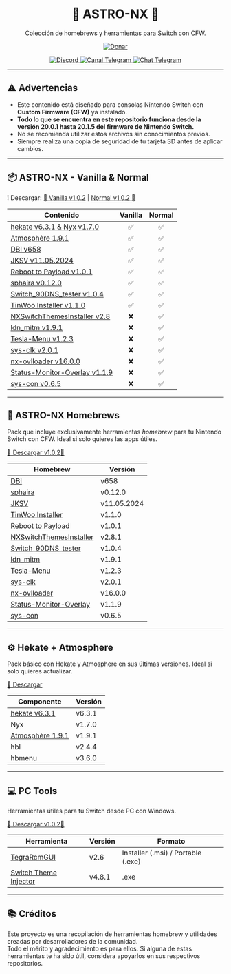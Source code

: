 <p align="center">
  <h1 align="center">🚀 ASTRO-NX 🚀</h1>
  <p align="center">Colección de homebrews y herramientas para Switch con CFW.</p>
</p>

<p align="center">
  <a href="https://zj3an.vercel.app/donate.html">
    <img src="https://img.shields.io/badge/💖%20Donate-Apóyame%20con%20una%20donación-blueviolet" alt="Donar">
  </a>
</p>

<p align="center">
  <a href="https://discord.gg/K7k2pzT8de">
    <img src="https://img.shields.io/badge/Discord-Astro%20Homebrew-5865F2?logo=discord&logoColor=white" alt="Discord">
  </a>
  <a href="https://t.me/AstroHomebrew">
    <img src="https://img.shields.io/badge/Canal-Telegram-229ED9?logo=telegram&logoColor=white" alt="Canal Telegram">
  </a>
  <a href="https://t.me/AstroHomebrewChat">
    <img src="https://img.shields.io/badge/Chat-Telegram-229ED9?logo=telegram&logoColor=white" alt="Chat Telegram">
  </a>
</p>

---

## ⚠️ Advertencias

- Este contenido está diseñado para consolas Nintendo Switch con **Custom Firmware (CFW)** ya instalado.
- **Todo lo que se encuentra en este repositorio funciona desde la versión 20.0.1 hasta 20.1.5 del firmware de Nintendo Switch.**
- No se recomienda utilizar estos archivos sin conocimientos previos.
- Siempre realiza una copia de seguridad de tu tarjeta SD antes de aplicar cambios.

---

## 📦 ASTRO-NX - Vanilla & Normal
❕ Descargar: [👾 Vanilla v1.0.2](https://github.com/zJ3an/astro-nx/releases/download/1.0.2/astro-nx-vanilla_v1.0.2.zip) | [Normal v1.0.2 👾](https://github.com/zJ3an/astro-nx/releases/download/1.0.2/astro-nx-normal_v1.0.2.zip)

| Contenido                     | Vanilla | Normal |
| ----------------------------- | :-----: | :----: |
| [hekate v6.3.1 & Nyx v1.7.0](https://github.com/CTCaer/hekate)    | ✅ | ✅ |
| [Atmosphère 1.9.1](https://github.com/Atmosphere-NX/Atmosphere)                | ✅ | ✅ |
| [DBI v658](https://github.com/rashevskyv/dbi/releases/tag/658)                      | ✅ | ✅ |
| [JKSV v11.05.2024](https://github.com/J-D-K/JKSV)            | ✅ | ✅ |
| [Reboot to Payload v1.0.1](https://github.com/Atmosphere-NX/Atmosphere)     | ✅ | ✅ |
| [sphaira v0.12.0](https://github.com/ITotalJustice/sphaira)          | ✅ | ✅ |
| [Switch\_90DNS\_tester v1.0.4](https://github.com/meganukebmp/Switch_90DNS_tester)| ✅ | ✅ |
| [TinWoo Installer v1.1.0](https://github.com/hax4dazy/TinWoo)   | ✅ | ✅ |
| [NXSwitchThemesInstaller v2.8](https://github.com/exelix11/SwitchThemeInjector) | ❌ | ✅ |
| [ldn\_mitm v1.9.1](https://github.com/DefenderOfHyrule/ldn_mitm)        | ❌ | ✅ |
| [Tesla-Menu v1.2.3](https://github.com/WerWolv/Tesla-Menu)          | ❌ | ✅ |
| [sys-clk v2.0.1](https://github.com/retronx-team/sys-clk)            | ❌ | ✅ |
| [nx-ovlloader v16.0.0](https://github.com/WerWolv/nx-ovlloader)   | ❌ | ✅ |
| [Status-Monitor-Overlay v1.1.9](https://github.com/masagrator/Status-Monitor-Overlay) | ❌ | ✅ |
| [sys-con v0.6.5](https://github.com/cathery/sys-con)            | ❌ | ✅ |

---

## 🧩 ASTRO-NX Homebrews
Pack que incluye exclusivamente herramientas *homebrew* para tu Nintendo Switch con CFW. Ideal si solo quieres las apps útiles.

[👾 Descargar v1.0.2👾](https://github.com/zJ3an/astro-nx/releases/download/1.0.2/Homebrews.zip)

| Homebrew                   | Versión  |
|----------------------------|----------|
| [DBI](https://github.com/rashevskyv/dbi/releases/tag/658)                                | v658     |
| [sphaira](https://github.com/ITotalJustice/sphaira)                    | v0.12.0  |
| [JKSV](https://github.com/J-D-K/JKSV)                                  | v11.05.2024 |
| [TinWoo Installer](https://github.com/hax4dazy/TinWoo)                 | v1.1.0   |
| [Reboot to Payload](https://github.com/Atmosphere-NX/Atmosphere)      | v1.0.1   |
| [NXSwitchThemesInstaller](https://github.com/exelix11/SwitchThemeInjector) | v2.8.1     |
| [Switch_90DNS_tester](https://github.com/meganukebmp/Switch_90DNS_tester) | v1.0.4   |
| [ldn_mitm](https://github.com/DefenderOfHyrule/ldn_mitm)               | v1.9.1   |
| [Tesla-Menu](https://github.com/WerWolv/Tesla-Menu)                    | v1.2.3   |
| [sys-clk](https://github.com/retronx-team/sys-clk)                     | v2.0.1   |
| [nx-ovlloader](https://github.com/WerWolv/nx-ovlloader)                | v16.0.0  |
| [Status-Monitor-Overlay](https://github.com/masagrator/Status-Monitor-Overlay) | v1.1.9   |
| [sys-con](https://github.com/cathery/sys-con)                          | v0.6.5   |

---

## ⚙️ Hekate + Atmosphere
Pack básico con Hekate y Atmosphere en sus últimas versiones. Ideal si solo quieres actualizar.

[👾 Descargar](https://github.com/zJ3an/astro-nx/releases/download/1.0.2/hekate+atmosphere.zip)

| Componente   | Versión  |
|--------------|----------|
| [hekate v6.3.1](https://github.com/CTCaer/hekate)       | v6.3.1   |
| Nyx          | v1.7.0   |
| [Atmosphère 1.9.1](https://github.com/Atmosphere-NX/Atmosphere)   | v1.9.1   |
| hbl          | v2.4.4   |
| hbmenu       | v3.6.0   |

---

## 💻 PC Tools

Herramientas útiles para tu Switch desde PC con Windows.

[👾 Descargar v1.0.2👾](https://github.com/zJ3an/astro-nx/releases/download/1.0.2/PC_Tools.zip)

| Herramienta                           | Versión | Formato                    |
|--------------------------------------|---------|----------------------------|
| [TegraRcmGUI](https://github.com/eliboa/TegraRcmGUI)             | v2.6    | Installer (.msi) / Portable (.exe) |
| [Switch Theme Injector](https://github.com/exelix11/SwitchThemeInjector) | v4.8.1    | .exe                        |

---

## 📚 Créditos

Este proyecto es una recopilación de herramientas homebrew y utilidades creadas por desarrolladores de la comunidad.  
Todo el mérito y agradecimiento es para ellos. Si alguna de estas herramientas te ha sido útil, considera apoyarlos en sus respectivos repositorios.
